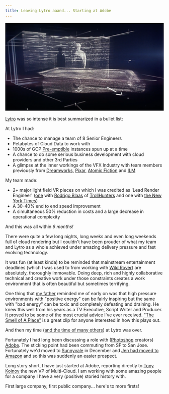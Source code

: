 ```yaml
---
title: Leaving Lytro aaand... Starting at Adobe
---
```


<img src="assets/images/lytro.png"/>

[Lytro](lytro.com) was so intense it is best summarized in a bullet list:

At Lytro I had:
- The chance to manage a team of 8 Senior Engineers
- Petabytes of Cloud Data to work with
- 1000s of GCP [Pre-emptible](https://cloud.google.com/compute/docs/instances/preemptible) instances spun up at a time
- A chance to do some serious business development with cloud providers and other 3rd Parties
- A glimpse at the inner workings of the VFX Industry with team members previously from [Dreamworks](http://www.dreamworksanimation.com/), [Pixar](https://www.pixar.com/), [Atomic Fiction](http://www.atomicfiction.com/) and [ILM](https://www.ilm.com/)

My team made:
- 2+ major light field VR pieces on which I was credited as 'Lead Render Engineer' ([one](https://www.hollywoodreporter.com/behind-screen/lytro-launches-light-field-tool-aimed-at-animated-virtual-reality-1047208) with [Rodrigo Blaas](https://www.imdb.com/name/nm1174214/) of [TrollHunters](https://www.youtube.com/watch?v=J2oNgZlbSKI) and one with [the New York Times](https://www.nytimes.com/2017/11/03/opinion/cochlear-implant-sound-music.html))
- A 30-40% end to end speed improvement
- A simultaneous 50% reduction in costs and a large decrease in operational complexity

And this was all within *6 months!*

There were quite a few long nights, long weeks and even long weekends full of cloud rendering but I couldn't have been prouder of what my team and Lytro as a whole achieved under amazing delivery pressure and fast evolving technology.

It was fun (at least kinda) to be reminded that mainstream entertainment deadlines (which I was used to from working with [Wild Rover](http://wild-rover.com/)) are absolutely, thoroughly immovable. Doing deep, rich and highly collaborative technical and creative work under those constraints creates a work environment that is often beautiful but sometimes terrifying.

One thing that [my father](https://en.wikipedia.org/wiki/Philip_Morrow) reminded me of early on was that high pressure environments with "positive energy" can be fairly inspiring but the same with "bad energy" can be toxic and completely defeating and draining. He knew this well from his years as a TV Executive, Script Writer and Producer. It proved to be some of the most crucial advice I've ever received. ["The Smell of A Place"](https://www.youtube.com/watch?v=UUddgE8rI0E) is a great clip for anyone interested in how this plays out.

And then my time ([and the time of many others](https://techcrunch.com/2018/03/27/lytro-is-shutting-down/)) at Lytro was over.

Fortunately I had long been discussing a role with ([Photoshop](https://www.reddit.com/r/photoshopbattles/) creators) [Adobe](https://www.adobe.com/). The sticking point had been commuting from SF to San Jose. Fortunately we'd moved to [Sunnyvale](https://goo.gl/maps/bPWiKBy4ETG2) in December and [Jen had moved to Amazon](http://www.donotlick.com/2018/03/07/joining-amazon-to-talk-to-some-robots/) and so this was suddenly an easier prospect.

Long story short, I have just started at Adobe, reporting directly to [Tony Koinov](http://blogs.adobe.com/adobelife/2018/03/28/meet-tony-koinov/) the new VP of Multi-Cloud. I am working with some amazing people for a company I have a very (positive) storied history with.

First large company, first public company... here's to more firsts!
